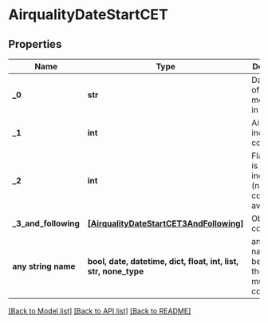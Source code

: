# AirqualityDateStartCET


## Properties
Name | Type | Description | Notes
------------ | ------------- | ------------- | -------------
**_0** | **str** | Date of end of measuring in CET | [optional] 
**_1** | **int** | Airquality index for all components | [optional] 
**_2** | **int** | Flag if data is incomplete (not all components available) | [optional] 
**_3_and_following** | [**[AirqualityDateStartCET3AndFollowing]**](AirqualityDateStartCET3AndFollowing.md) | Object for component | [optional] 
**any string name** | **bool, date, datetime, dict, float, int, list, str, none_type** | any string name can be used but the value must be the correct type | [optional]

[[Back to Model list]](../README.md#documentation-for-models) [[Back to API list]](../README.md#documentation-for-api-endpoints) [[Back to README]](../README.md)


